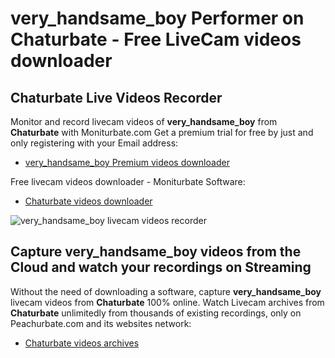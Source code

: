 # very_handsame_boy Performer on Chaturbate - Free LiveCam videos downloader

## Chaturbate Live Videos Recorder

Monitor and record livecam videos of **very_handsame_boy** from **Chaturbate** with Moniturbate.com
Get a premium trial for free by just and only registering with your Email address:
* [very_handsame_boy Premium videos downloader](https://moniturbate.com/request-demo-licence-key.html)

Free livecam videos downloader - Moniturbate Software:
* [Chaturbate videos downloader](https://moniturbate.com/moniturbate-download-software.html)

![very_handsame_boy livecam videos recorder](https://peachurnet.com/templates/moniturbate-software.png)


## Capture very_handsame_boy videos from the Cloud and watch your recordings on Streaming

Without the need of downloading a software, capture **very_handsame_boy** livecam videos from **Chaturbate** 100% online.
Watch Livecam archives from **Chaturbate** unlimitedly from thousands of existing recordings, only on Peachurbate.com and its websites network:
* [Chaturbate videos archives](https://peachurnet.com/)